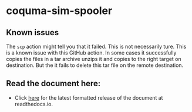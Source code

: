 # coquma-sim-spooler 

## Known issues
The `scp` action might tell you that it failed. This is not necessarily ture. This is a known issue with this GitHub action. In some cases it successfully copies the files in a tar archive unzips it and copies to the right target on destination. But the it fails to delete this tar file on the remote destination.

## Read the document here:
* Click [here](http://labscript-qc.readthedocs.io/) for the latest formatted release of the document at readthedocs.io.
